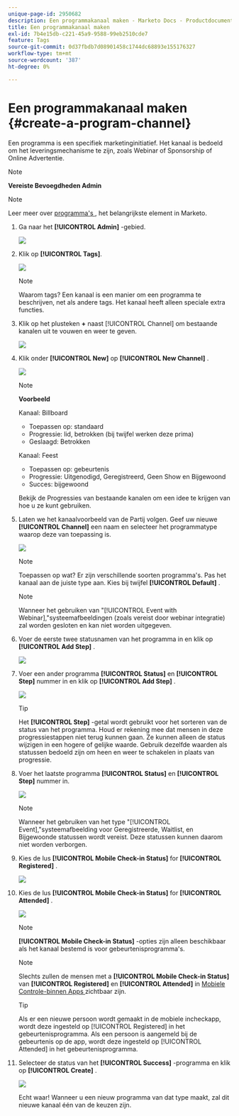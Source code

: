 ```yaml
---
unique-page-id: 2950682
description: Een programmakanaal maken - Marketo Docs - Productdocumentatie
title: Een programmakanaal maken
exl-id: 7b4e15db-c221-45a9-9588-99eb2510cde7
feature: Tags
source-git-commit: 0d37fbdb7d08901458c1744dc68893e155176327
workflow-type: tm+mt
source-wordcount: '387'
ht-degree: 0%

---
```


# Een programmakanaal maken {#create-a-program-channel}

Een programma is een specifiek marketinginitiatief. Het kanaal is bedoeld om het leveringsmechanisme te zijn, zoals Webinar of Sponsorship of Online Advertentie.

>[!NOTE]
>
>**Vereiste Bevoegdheden Admin**

>[!NOTE]
>
>Leer meer over [ programma&#39;s ](/help/marketo/product-docs/core-marketo-concepts/programs/creating-programs/understanding-programs.md), het belangrijkste element in Marketo.

1. Ga naar het **[!UICONTROL Admin]** -gebied.

   ![](assets/create-a-program-channel-1.png)

1. Klik op **[!UICONTROL Tags]**.

   ![](assets/create-a-program-channel-2.png)

   >[!NOTE]
   >
   >Waarom tags? Een kanaal is een manier om een programma te beschrijven, net als andere tags. Het kanaal heeft alleen speciale extra functies.

1. Klik op het plusteken **+** naast [!UICONTROL Channel] om bestaande kanalen uit te vouwen en weer te geven.

   ![](assets/create-a-program-channel-3.png)

1. Klik onder **[!UICONTROL New]** op **[!UICONTROL New Channel]** .

   ![](assets/create-a-program-channel-4.png)

   >[!NOTE]
   >
   >**Voorbeeld**
   >
   >Kanaal: Billboard
   >
   >* Toepassen op: standaard
   >* Progressie: lid, betrokken (bij twijfel werken deze prima)
   >* Geslaagd: Betrokken
   >
   >Kanaal: Feest
   >
   >* Toepassen op: gebeurtenis
   >* Progressie: Uitgenodigd, Geregistreerd, Geen Show en Bijgewoond
   >* Succes: bijgewoond
   >
   >Bekijk de Progressies van bestaande kanalen om een idee te krijgen van hoe u ze kunt gebruiken.

1. Laten we het kanaalvoorbeeld van de Partij volgen. Geef uw nieuwe **[!UICONTROL Channel]** een naam en selecteer het programmatype waarop deze van toepassing is.

   ![](assets/create-a-program-channel-5.png)

   >[!NOTE]
   >
   >Toepassen op wat? Er zijn verschillende soorten programma&#39;s. Pas het kanaal aan de juiste type aan. Kies bij twijfel **[!UICONTROL Default]** .

   >[!NOTE]
   >
   >Wanneer het gebruiken van &quot;[!UICONTROL Event with Webinar],&quot;systeemafbeeldingen (zoals vereist door webinar integratie) zal worden gesloten en kan niet worden uitgegeven.

1. Voer de eerste twee statusnamen van het programma in en klik op **[!UICONTROL Add Step]** .

   ![](assets/create-a-program-channel-6.png)

1. Voer een ander programma **[!UICONTROL Status]** en **[!UICONTROL Step]** nummer in en klik op **[!UICONTROL Add Step]** .

   ![](assets/create-a-program-channel-7.png)

   >[!TIP]
   >
   >Het **[!UICONTROL Step]** -getal wordt gebruikt voor het sorteren van de status van het programma. Houd er rekening mee dat mensen in deze progressiestappen niet terug kunnen gaan. Ze kunnen alleen de status wijzigen in een hogere of gelijke waarde. Gebruik dezelfde waarden als statussen bedoeld zijn om heen en weer te schakelen in plaats van progressie.

1. Voer het laatste programma **[!UICONTROL Status]** en **[!UICONTROL Step]** nummer in.

   ![](assets/create-a-program-channel-8.png)

   >[!NOTE]
   >
   >Wanneer het gebruiken van het type &quot;[!UICONTROL Event],&quot;systeemafbeelding voor Geregistreerde, Waitlist, en Bijgewoonde statussen wordt vereist. Deze statussen kunnen daarom niet worden verborgen.

1. Kies de lus **[!UICONTROL Mobile Check-in Status]** for **[!UICONTROL Registered]** .

   ![](assets/create-a-program-channel-9.png)

1. Kies de lus **[!UICONTROL Mobile Check-in Status]** for **[!UICONTROL Attended]** .

   ![](assets/create-a-program-channel-10.png)

   >[!NOTE]
   >
   >**[!UICONTROL Mobile Check-in Status]** -opties zijn alleen beschikbaar als het kanaal bestemd is voor gebeurtenisprogramma&#39;s.

   >[!NOTE]
   >
   >Slechts zullen de mensen met a **[!UICONTROL Mobile Check-in Status]** van **[!UICONTROL Registered]** en **[!UICONTROL Attended]** in [ Mobiele Controle-binnen Apps ](/help/marketo/product-docs/core-marketo-concepts/mobile-apps/event-check-in/event-check-in-overview.md) zichtbaar zijn.

   >[!TIP]
   >
   >Als er een nieuwe persoon wordt gemaakt in de mobiele incheckapp, wordt deze ingesteld op [!UICONTROL Registered] in het gebeurtenisprogramma. Als een persoon is aangemeld bij de gebeurtenis op de app, wordt deze ingesteld op [!UICONTROL Attended] in het gebeurtenisprogramma.

1. Selecteer de status van het **[!UICONTROL Success]** -programma en klik op **[!UICONTROL Create]** .

   ![](assets/create-a-program-channel-11.png)

   Echt waar! Wanneer u een nieuw programma van dat type maakt, zal dit nieuwe kanaal één van de keuzen zijn.
